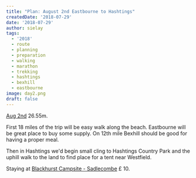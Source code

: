 ```yaml
---
title: "Plan: August 2nd Eastbourne to Hashtings"
createdDate: '2018-07-29'
date: '2018-07-29'
author: sielay
tags:
  - '2018'
  - route
  - planning
  - preparation
  - walking
  - marathon
  - trekking
  - hashtings
  - bexhill
  - eastbourne
image: day2.png
draft: false
---
```


[Aug 2nd](https://www.strava.com/routes/14502404) 26.55m.

First 18 miles of the trip will be easy walk along the beach. Eastbourne will
be great place to buy some supply. On 12th mile Bexhill should be good for having
a proper meal.

Then in Hashtings we'd begin small cling to Hashtings Country Park and the uphill
walk to the land to find place for a tent near Westfield.

Staying at [Blackhurst Campsite - Sadlecombe](https://www.pitchup.com/campsites/England/South_East/East_Sussex/Sedlescombe/buckhurst-campsite/) &pound; 10.